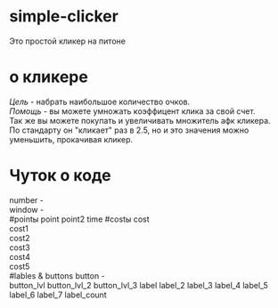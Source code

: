 # simple-clicker
Это простой кликер на питоне
# о кликере
 *Цель* - набрать наибольшое количество очков.  
 *Помощь* - вы можете умножать коэффицент клика за свой счет.  
 Так же вы можете покупать и увеличивать множитель афк кликера.  
 По стандарту он "кликает" раз в 2.5, но и это значения можно уменьшить, прокачивая кликер.
# Чуток о коде
number -  
window -  
#pointы
 point
 point2
 time
#costы
 cost  
 cost1  
 cost2  
 cost3  
 cost4  
 cost5  
#lables & buttons
 button -  
 button_lvl
 button_lvl_2
 button_lvl_3
 label
 label_2
 label_3
 label_4
 label_5
 label_6
 label_7
 label_count
